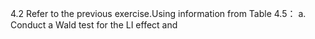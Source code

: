 4.2
Refer to the previous exercise.Using information from Table 4.5：
a. Conduct a Wald test for the LI effect and